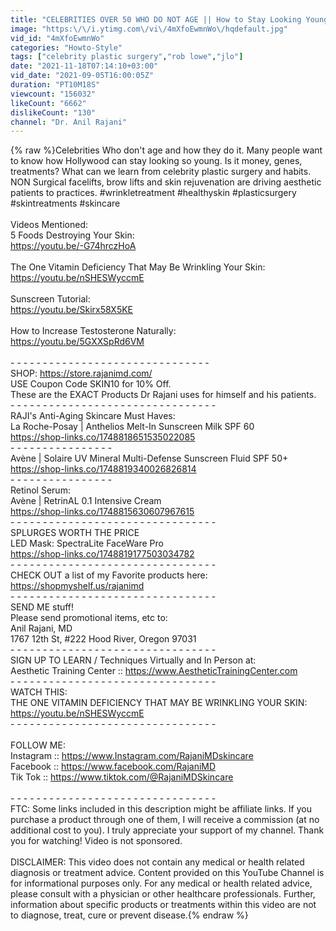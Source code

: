 ```yaml
---
title: "CELEBRITIES OVER 50 WHO DO NOT AGE || How to Stay Looking Young"
image: "https:\/\/i.ytimg.com\/vi\/4mXfoEwmnWo\/hqdefault.jpg"
vid_id: "4mXfoEwmnWo"
categories: "Howto-Style"
tags: ["celebrity plastic surgery","rob lowe","jlo"]
date: "2021-11-18T07:14:10+03:00"
vid_date: "2021-09-05T16:00:05Z"
duration: "PT10M18S"
viewcount: "156032"
likeCount: "6662"
dislikeCount: "130"
channel: "Dr. Anil Rajani"
---
```

{% raw %}Celebrities Who don't age and how they do it. Many people want to know how Hollywood can stay looking so young. Is it money, genes, treatments? What can we learn from celebrity plastic surgery and habits.<br />NON Surgical facelifts, brow lifts and skin rejuvenation are driving aesthetic patients to practices. #wrinkletreatment #healthyskin #plasticsurgery #skintreatments #skincare<br /><br />Videos Mentioned:<br />5 Foods Destroying Your Skin: <br /><a rel="nofollow" target="blank" href="https://youtu.be/-G74hrczHoA">https://youtu.be/-G74hrczHoA</a><br /><br />The One Vitamin Deficiency That May Be Wrinkling Your Skin:<br /><a rel="nofollow" target="blank" href="https://youtu.be/nSHESWyccmE">https://youtu.be/nSHESWyccmE</a><br /><br />Sunscreen Tutorial:<br /><a rel="nofollow" target="blank" href="https://youtu.be/Skirx58X5KE">https://youtu.be/Skirx58X5KE</a><br /><br />How to Increase Testosterone Naturally:<br /><a rel="nofollow" target="blank" href="https://youtu.be/5GXXSpRd6VM">https://youtu.be/5GXXSpRd6VM</a><br /><br />- - - - - - - - - - - - - - - - - - - - - - - - - - - - - - - <br />SHOP: <a rel="nofollow" target="blank" href="https://store.rajanimd.com/">https://store.rajanimd.com/</a><br />USE Coupon Code SKIN10 for 10% Off.<br />These are the EXACT Products Dr Rajani uses for himself and his patients.<br />- - - - - - - - - - - - - - - - - - - - - - - - - - - - - - - -<br />RAJI's Anti-Aging Skincare Must Haves: <br />La Roche-Posay | Anthelios Melt-In Sunscreen Milk SPF 60<br /><a rel="nofollow" target="blank" href="https://shop-links.co/1748818651535022085">https://shop-links.co/1748818651535022085</a> <br />- - - - - - - - - - - - - - - -<br />Avène | Solaire UV Mineral Multi-Defense Sunscreen Fluid SPF 50+<br /><a rel="nofollow" target="blank" href="https://shop-links.co/1748819340026826814">https://shop-links.co/1748819340026826814</a> <br />- - - - - - - - - - - - - - - -<br />Retinol Serum:<br />Avène | RetrinAL 0.1 Intensive Cream<br /><a rel="nofollow" target="blank" href="https://shop-links.co/1748815630607967615">https://shop-links.co/1748815630607967615</a> <br />- - - - - - - - - - - - - - - - - - - - - - - - - - - - - - - -<br />SPLURGES WORTH THE PRICE<br />LED Mask: SpectraLite FaceWare Pro <br /><a rel="nofollow" target="blank" href="https://shop-links.co/1748819177503034782">https://shop-links.co/1748819177503034782</a> <br />- - - - - - - - - - - - - - - - - - - - - - - - - - - - - - - -<br />CHECK OUT a list of my Favorite products here: <br /><a rel="nofollow" target="blank" href="https://shopmyshelf.us/rajanimd">https://shopmyshelf.us/rajanimd</a><br />- - - - - - - - - - - - - - - - - - - - - - - - - - - - - - - -<br />SEND ME stuff!<br />Please send promotional items, etc to:<br />Anil Rajani, MD<br />1767 12th St, #222  Hood River, Oregon 97031<br />- - - - - - - - - - - - - - - - - - - - - - - - - - - - - - - -<br />SIGN UP TO LEARN  / Techniques Virtually and In Person at:<br />Aesthetic Training Center :: <a rel="nofollow" target="blank" href="https://www.AestheticTrainingCenter.com">https://www.AestheticTrainingCenter.com</a><br />- - - - - - - - - - - - - - - - - - - - - - - - - - - - - - - -<br />WATCH THIS:<br />THE ONE VITAMIN DEFICIENCY THAT MAY BE WRINKLING YOUR SKIN:<br /><a rel="nofollow" target="blank" href="https://youtu.be/nSHESWyccmE">https://youtu.be/nSHESWyccmE</a><br />- - - - - - - - - - - - - - - - - - - - - - - - - - - - - - - -<br /> <br />FOLLOW ME:<br />Instagram :: <a rel="nofollow" target="blank" href="https://www.Instagram.com/RajaniMDskincare">https://www.Instagram.com/RajaniMDskincare</a><br />Facebook :: <a rel="nofollow" target="blank" href="https://www.facebook.com/RajaniMD">https://www.facebook.com/RajaniMD</a><br />Tik Tok      :: <a rel="nofollow" target="blank" href="https://www.tiktok.com/@RajaniMDSkincare">https://www.tiktok.com/@RajaniMDSkincare</a><br /> <br />- - - - - - - - - - - - - - - - - - - - - - - - - - - - - - - -<br />FTC: Some links included in this description might be affiliate links. If you purchase a product through one of them, I will receive a commission (at no additional cost to you).  I truly appreciate your support of my channel. Thank you for watching! Video is not sponsored.<br /> <br />DISCLAIMER: This video does not contain any medical or health related diagnosis or treatment advice. Content provided on this YouTube Channel is for informational purposes only.  For any medical or health related advice, please consult with a physician or other healthcare professionals. Further, information about specific products or treatments within this video are not to diagnose, treat, cure or prevent disease.{% endraw %}
